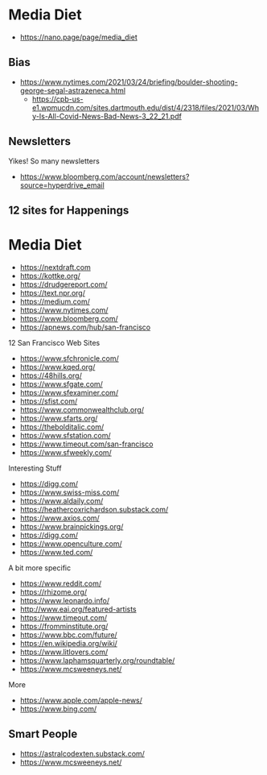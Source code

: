 # Media Diet

* https://nano.page/page/media_diet

## Bias

* https://www.nytimes.com/2021/03/24/briefing/boulder-shooting-george-segal-astrazeneca.html
	* https://cpb-us-e1.wpmucdn.com/sites.dartmouth.edu/dist/4/2318/files/2021/03/Why-Is-All-Covid-News-Bad-News-3_22_21.pdf

## Newsletters

Yikes! So many newsletters

* https://www.bloomberg.com/account/newsletters?source=hyperdrive_email


## 12 sites for Happenings

# Media Diet

* https://nextdraft.com
* https://kottke.org/
* https://drudgereport.com/
* https://text.npr.org/
* https://medium.com/
* https://www.nytimes.com/
* https://www.bloomberg.com/
* https://apnews.com/hub/san-francisco

12 San Francisco Web Sites

* https://www.sfchronicle.com/
* https://www.kqed.org/
* https://48hills.org/
* https://www.sfgate.com/
* https://www.sfexaminer.com/
* https://sfist.com/
* https://www.commonwealthclub.org/
* https://www.sfarts.org/
* https://thebolditalic.com/
* https://www.sfstation.com/
* https://www.timeout.com/san-francisco
* https://www.sfweekly.com/

Interesting Stuff

* https://digg.com/
* https://www.swiss-miss.com/
* https://www.aldaily.com/
* https://heathercoxrichardson.substack.com/
* https://www.axios.com/
* https://www.brainpickings.org/
* https://digg.com/
* https://www.openculture.com/
* https://www.ted.com/

A bit more specific

* https://www.reddit.com/
* https://rhizome.org/
* https://www.leonardo.info/
* http://www.eai.org/featured-artists
* https://www.timeout.com/
* https://fromminstitute.org/
* https://www.bbc.com/future/
* https://en.wikipedia.org/wiki/
* https://www.litlovers.com/
* https://www.laphamsquarterly.org/roundtable/
* https://www.mcsweeneys.net/

More

* https://www.apple.com/apple-news/
* https://www.bing.com/



## Smart People

* https://astralcodexten.substack.com/
* https://www.mcsweeneys.net/